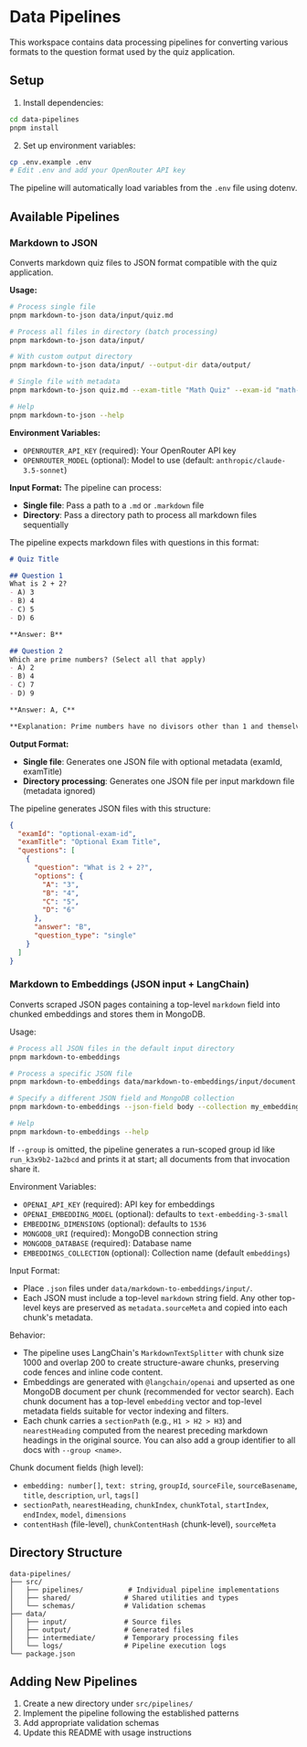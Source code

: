 # Data Pipelines

This workspace contains data processing pipelines for converting various formats to the question format used by the quiz application.

## Setup

1. Install dependencies:
```bash
cd data-pipelines
pnpm install
```

2. Set up environment variables:
```bash
cp .env.example .env
# Edit .env and add your OpenRouter API key
```
   The pipeline will automatically load variables from the `.env` file using dotenv.

## Available Pipelines

### Markdown to JSON

Converts markdown quiz files to JSON format compatible with the quiz application.

**Usage:**
```bash
# Process single file
pnpm markdown-to-json data/input/quiz.md

# Process all files in directory (batch processing)
pnpm markdown-to-json data/input/

# With custom output directory
pnpm markdown-to-json data/input/ --output-dir data/output/

# Single file with metadata
pnpm markdown-to-json quiz.md --exam-title "Math Quiz" --exam-id "math-101"

# Help
pnpm markdown-to-json --help
```

**Environment Variables:**
- `OPENROUTER_API_KEY` (required): Your OpenRouter API key
- `OPENROUTER_MODEL` (optional): Model to use (default: `anthropic/claude-3.5-sonnet`)

**Input Format:**
The pipeline can process:
- **Single file**: Pass a path to a `.md` or `.markdown` file
- **Directory**: Pass a directory path to process all markdown files sequentially

The pipeline expects markdown files with questions in this format:

```markdown
# Quiz Title

## Question 1
What is 2 + 2?
- A) 3
- B) 4
- C) 5
- D) 6

**Answer: B**

## Question 2
Which are prime numbers? (Select all that apply)
- A) 2
- B) 4
- C) 7
- D) 9

**Answer: A, C**

**Explanation: Prime numbers have no divisors other than 1 and themselves.**
```

**Output Format:**
- **Single file**: Generates one JSON file with optional metadata (examId, examTitle)
- **Directory processing**: Generates one JSON file per input markdown file (metadata ignored)

The pipeline generates JSON files with this structure:

```json
{
  "examId": "optional-exam-id",
  "examTitle": "Optional Exam Title",
  "questions": [
    {
      "question": "What is 2 + 2?",
      "options": {
        "A": "3",
        "B": "4",
        "C": "5",
        "D": "6"
      },
      "answer": "B",
      "question_type": "single"
    }
  ]
}
```

### Markdown to Embeddings (JSON input + LangChain)

Converts scraped JSON pages containing a top-level `markdown` field into chunked embeddings and stores them in MongoDB.

Usage:
```bash
# Process all JSON files in the default input directory
pnpm markdown-to-embeddings

# Process a specific JSON file
pnpm markdown-to-embeddings data/markdown-to-embeddings/input/document.json

# Specify a different JSON field and MongoDB collection
pnpm markdown-to-embeddings --json-field body --collection my_embeddings

# Help
pnpm markdown-to-embeddings --help
```
If `--group` is omitted, the pipeline generates a run-scoped group id like `run_k3x9b2-1a2bcd` and prints it at start; all documents from that invocation share it.

Environment Variables:
- `OPENAI_API_KEY` (required): API key for embeddings
- `OPENAI_EMBEDDING_MODEL` (optional): defaults to `text-embedding-3-small`
- `EMBEDDING_DIMENSIONS` (optional): defaults to `1536`
- `MONGODB_URI` (required): MongoDB connection string
- `MONGODB_DATABASE` (required): Database name
- `EMBEDDINGS_COLLECTION` (optional): Collection name (default `embeddings`)

Input Format:
- Place `.json` files under `data/markdown-to-embeddings/input/`.
- Each JSON must include a top-level `markdown` string field. Any other top-level keys are preserved as `metadata.sourceMeta` and copied into each chunk's metadata.

Behavior:
- The pipeline uses LangChain's `MarkdownTextSplitter` with chunk size 1000 and overlap 200 to create structure-aware chunks, preserving code fences and inline code content.
- Embeddings are generated with `@langchain/openai` and upserted as one MongoDB document per chunk (recommended for vector search). Each chunk document has a top-level `embedding` vector and top-level metadata fields suitable for vector indexing and filters.
- Each chunk carries a `sectionPath` (e.g., `H1 > H2 > H3`) and `nearestHeading` computed from the nearest preceding markdown headings in the original source. You can also add a group identifier to all docs with `--group <name>`.

Chunk document fields (high level):
- `embedding: number[]`, `text: string`, `groupId`, `sourceFile`, `sourceBasename`, `title`, `description`, `url`, `tags[]`
- `sectionPath`, `nearestHeading`, `chunkIndex`, `chunkTotal`, `startIndex`, `endIndex`, `model`, `dimensions`
- `contentHash` (file-level), `chunkContentHash` (chunk-level), `sourceMeta`

## Directory Structure

```
data-pipelines/
├── src/
│   ├── pipelines/           # Individual pipeline implementations
│   ├── shared/             # Shared utilities and types
│   └── schemas/            # Validation schemas
├── data/
│   ├── input/              # Source files
│   ├── output/             # Generated files
│   ├── intermediate/       # Temporary processing files
│   └── logs/               # Pipeline execution logs
└── package.json
```

## Adding New Pipelines

1. Create a new directory under `src/pipelines/`
2. Implement the pipeline following the established patterns
3. Add appropriate validation schemas
4. Update this README with usage instructions
